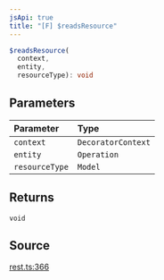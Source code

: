 ```yaml
---
jsApi: true
title: "[F] $readsResource"
---
```


```ts
$readsResource(
  context,
  entity,
  resourceType): void
```

## Parameters

| Parameter      | Type               |
| :------------- | :----------------- |
| `context`      | `DecoratorContext` |
| `entity`       | `Operation`        |
| `resourceType` | `Model`            |

## Returns

`void`

## Source

[rest.ts:366](https://github.com/markcowl/cadl/blob/1a6d2b70/packages/rest/src/rest.ts#L366)
